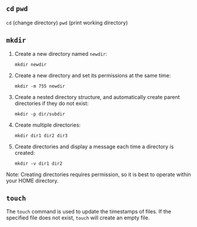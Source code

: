 ## `cd` `pwd`

`cd` (change directory)
`pwd` (print working directory)

## `mkdir`

1. Create a new directory named `newdir`:
   ```
   mkdir newdir
   ```

2. Create a new directory and set its permissions at the same time:
   ```
   mkdir -m 755 newdir
   ```
   
3. Create a nested directory structure, and automatically create parent directories if they do not exist:
   ```
   mkdir -p dir/subdir
   ```

4. Create multiple directories:
   ```
   mkdir dir1 dir2 dir3
   ```

5. Create directories and display a message each time a directory is created:
   ```
   mkdir -v dir1 dir2
   ```

Note: Creating directories requires permission, so it is best to operate within your HOME directory.

## `touch`

The `touch` command is used to update the timestamps of files. If the specified file does not exist, `touch` will create an empty file.
